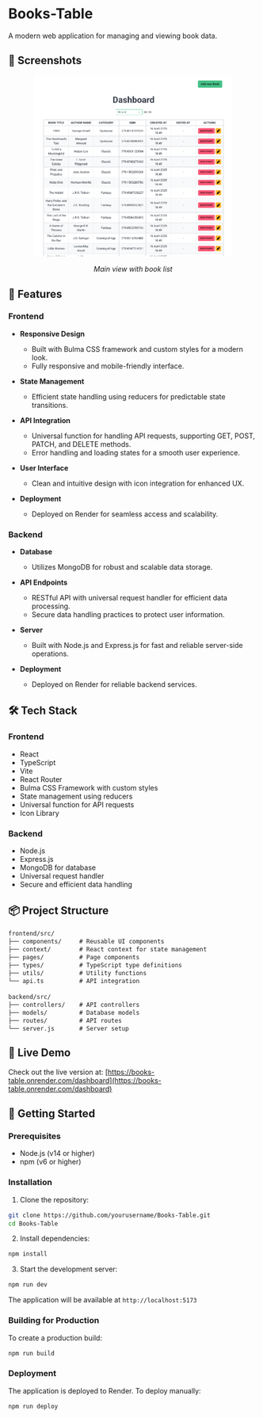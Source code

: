 # Books-Table

A modern web application for managing and viewing book data.

## 📸 Screenshots

<div align="center">
  <img src="docs/images/main-view.png" alt="Main View" width="400"/>
  <p><em>Main view with book list</em></p>
</div>

## 🌟 Features

### Frontend

- **Responsive Design**

  - Built with Bulma CSS framework and custom styles for a modern look.
  - Fully responsive and mobile-friendly interface.

- **State Management**

  - Efficient state handling using reducers for predictable state transitions.

- **API Integration**

  - Universal function for handling API requests, supporting GET, POST, PATCH, and DELETE methods.
  - Error handling and loading states for a smooth user experience.

- **User Interface**

  - Clean and intuitive design with icon integration for enhanced UX.

- **Deployment**
  - Deployed on Render for seamless access and scalability.

### Backend

- **Database**

  - Utilizes MongoDB for robust and scalable data storage.

- **API Endpoints**

  - RESTful API with universal request handler for efficient data processing.
  - Secure data handling practices to protect user information.

- **Server**

  - Built with Node.js and Express.js for fast and reliable server-side operations.

- **Deployment**
  - Deployed on Render for reliable backend services.

## 🛠️ Tech Stack

### Frontend

- React
- TypeScript
- Vite
- React Router
- Bulma CSS Framework with custom styles
- State management using reducers
- Universal function for API requests
- Icon Library

### Backend

- Node.js
- Express.js
- MongoDB for database
- Universal request handler
- Secure and efficient data handling

## 📦 Project Structure

```
frontend/src/
├── components/     # Reusable UI components
├── context/        # React context for state management
├── pages/          # Page components
├── types/          # TypeScript type definitions
├── utils/          # Utility functions
└── api.ts          # API integration

backend/src/
├── controllers/    # API controllers
├── models/         # Database models
├── routes/         # API routes
└── server.js       # Server setup
```

## 🎯 Live Demo

Check out the live version at: [https://books-table.onrender.com/dashboard](https://books-table.onrender.com/dashboard)

## 🚀 Getting Started

### Prerequisites

- Node.js (v14 or higher)
- npm (v6 or higher)

### Installation

1. Clone the repository:

```bash
git clone https://github.com/yourusername/Books-Table.git
cd Books-Table
```

2. Install dependencies:

```bash
npm install
```

3. Start the development server:

```bash
npm run dev
```

The application will be available at `http://localhost:5173`

### Building for Production

To create a production build:

```bash
npm run build
```

### Deployment

The application is deployed to Render. To deploy manually:

```bash
npm run deploy
```
